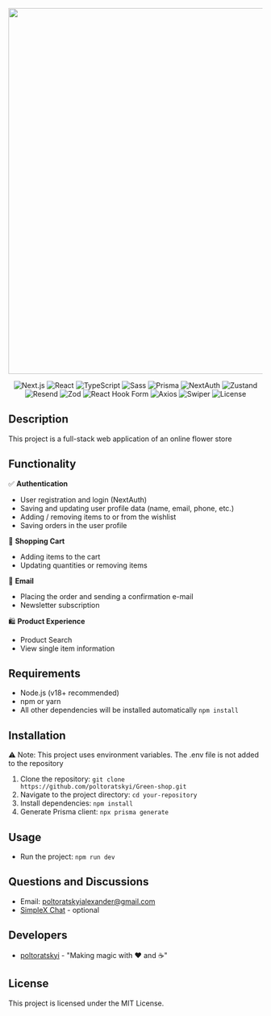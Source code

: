 <p align="center">
      <img src="https://i.ibb.co/yFmRrtw/green-shop.jpg" width="726">
</p>

<p align="center">
        <img src="https://img.shields.io/badge/Next.js-v15.2.4-black" alt="Next.js">
        <img src="https://img.shields.io/badge/React-v19.1.0-61DAFB" alt="React">
        <img src="https://img.shields.io/badge/TypeScript-v5.8.2-3178C6" alt="TypeScript">
        <img src="https://img.shields.io/badge/Sass-v1.86.1-CC6699" alt="Sass">
        <img src="https://img.shields.io/badge/Prisma-v6.5.0-2D3748" alt="Prisma">
        <img src="https://img.shields.io/badge/NextAuth-v4.24.11-blue" alt="NextAuth">
        <img src="https://img.shields.io/badge/Zustand-v5.0.3-F7931E" alt="Zustand">
        <img src="https://img.shields.io/badge/Resend-v4.2.0-black" alt="Resend">
        <img src="https://img.shields.io/badge/Zod-v3.24.2-8D44AD" alt="Zod">
        <img src="https://img.shields.io/badge/ReactHookForm-v7.55.0-EC5990" alt="React Hook Form">
        <img src="https://img.shields.io/badge/Axios-v1.8.4-5A29E4" alt="Axios">
        <img src="https://img.shields.io/badge/Swiper-v11.2.6-0088CC" alt="Swiper">
        <img src="https://img.shields.io/badge/License-MIT-3EA638" alt="License">
</p>



## Description

This project is a full-stack web application of an online flower store

## Functionality

✅ **Authentication**
- User registration and login (NextAuth)
- Saving and updating user profile data (name, email, phone, etc.)
- Adding / removing items to or from the wishlist
- Saving orders in the user profile

🛒 **Shopping Cart**
- Adding items to the cart
- Updating quantities or removing items

📩 **Email**
- Placing the order and sending a confirmation e-mail
- Newsletter subscription

🛍️ **Product Experience**
- Product Search
- View single item information

## Requirements 

- Node.js (v18+ recommended)
- npm or yarn
- All other dependencies will be installed automatically `npm install`

## Installation

⚠️ Note: This project uses environment variables. The .env file is not added to the repository

1. Clone the repository: `git clone https://github.com/poltoratskyi/Green-shop.git`
2. Navigate to the project directory: `cd your-repository`
3. Install dependencies: `npm install`
4. Generate Prisma client: `npx prisma generate`
   
## Usage

- Run the project: `npm run dev`

## Questions and Discussions 

- Email: poltoratskyialexander@gmail.com
- [SimpleX Chat](https://simplex.chat/contact#/?v=1-4&smp=smp%3A%2F%2FZKe4uxF4Z_aLJJOEsC-Y6hSkXgQS5-oc442JQGkyP8M%3D%40smp17.simplex.im%2FzBpStVueK_9NcNKGgWWZuAw4EuibJks7%23%2F%3Fv%3D1-2%26dh%3DMCowBQYDK2VuAyEAzFBHs6ZksFf4chVCsrjlbqNb1HoVra57zWxeCdnjMUI%253D%26srv%3Dogtwfxyi3h2h5weftjjpjmxclhb5ugufa5rcyrmg7j4xlch7qsr5nuqd.onion) - optional
  
## Developers

- [poltoratskyi](https://github.com/poltoratskyi) - "Making magic with ❤️ and ☕"

## License

This project is licensed under the MIT License.
